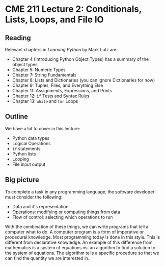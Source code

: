 # CME 211 Lecture 2: Conditionals, Lists, Loops, and File IO

## Reading

Relevant chapters in *Learning Python* by Mark Lutz are:

* Chapter 4 (Introducing Python Object Types) has a summary of the object types
* Chapter 5: Numeric Types
* Chapter 7: String Fundamentals
* Chapter 8: Lists and Dictionaries (you can ignore Dictionaries for now)
* Chapter 9: Tuples, Files, and Everything Else
* Chapter 11: Assignments, Expressions, and Prints
* Chapter 12: `if` Tests and Syntax Rules
* Chapter 13: `while` and `for` Loops

## Outline

We have a lot to cover in this lecture:

* Python data types
* Logical Operations
* `if` statements
* Python lists
* Looping
* File input output

## Big picture

To complete a task in any programming language, the software developer must
consider the following:

* Data and it's representation
* Operations: modifying or computing things from data
* Flow of control: selecting which operations to run

With the combination of these things, we can write programs that tell a computer
what to do.  A computer program is a form of imperative or procedural knowledge.
Most programming today is done in this style.  This is different from
declarative knowledge.  An example of this difference from mathematics is a
system of equations vs. an algorithm to find a solution to the system of
equations.  The algorithm tells a specific procedure so that we can find the
quantity we are interested in.
